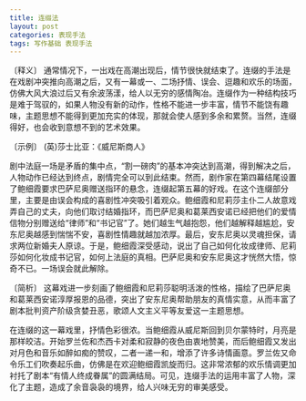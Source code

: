```yaml
---
title: 连缀法
layout: post
categories: 表现手法
tags: 写作基础 表现手法
---
```


〔释义〕 通常情况下，一出戏在高潮出现后，情节很快就结束了。连缀的手法是在戏剧冲突推向高潮之后，又有一幕或一、二场抒情、误会、逗趣和欢乐的场面，仿佛大风大浪过后又有余波荡漾，给人以无穷的感情陶冶。连缀作为一种结构技巧是难于驾驭的，如果人物没有新的动作，性格不能进一步丰富，情节不能饶有趣味，主题思想不能得到更加充实的体现，那就会使人感到多余和累赘。当然，连缀得好，也会收到意想不到的艺术效果。

〔示例〕 (英)莎士比亚：《威尼斯商人》

剧中法庭一场是矛盾的集中点，“割一磅肉”的基本冲突达到高潮，得到解决之后，人物动作已经达到终点，剧情完全可以到此结束。然而，剧作家在第四幕结尾设置了鲍细霞要求巴萨尼奥赠送指环的悬念，连缀起第五幕的好戏。在这个连缀部分里，主要是由误会构成的喜剧性冲突吸引着观众。鲍细霞和尼莉莎主仆二人故意戏弄自己的丈夫，向他们取讨结婚指环，而巴萨尼奥和葛莱西安诺已经把他们的爱情信物分别赠送给“律师”和“书记官”了。她们越生气越抱怨，他们越解释越尴尬，安东尼奥越感到惴惴不安，喜剧性情趣就越加浓厚。最后，安东尼奥以灵魂担保，请求两位新婚夫人原谅。于是，鲍细霞深受感动，说出了自己如何化妆成律师、尼莉莎如何化妆成书记官，如何上法庭的真相。巴萨尼奥和安东尼奥这才恍然大悟，惊奇不已。一场误会就此解除。

〔简析〕 这幕戏进一步刻画了鲍细霞和尼莉莎聪明活泼的性格，描绘了巴萨尼奥和葛莱西安诺淳厚报恩的品德，突出了安东尼奥帮助朋友的真情实意，从而丰富了剧本批判资产阶级贪婪丑恶，歌颂人文主义平等友爱这一主题思想。

在连缀的这一幕戏里，抒情色彩很浓。当鲍细霞从威尼斯回到贝尔蒙特时，月亮是那样皎洁。开始罗兰佐和杰西卡对柔和寂静的夜色由衷地赞美，而后鲍细霞又发出对月色和音乐如醉如痴的赞叹，二者一递一和，增添了许多诗情画意。罗兰佐又命令乐工们吹奏起乐曲，仿佛是在欢迎鲍细霞凯旋而归。这非常浓郁的欢乐情调更加衬托了剧本“有情人终成眷属”的圆满结局。可见，连缀手法的运用丰富了人物，深化了主题，造成了余音袅袅的境界，给人兴味无穷的审美感受。 